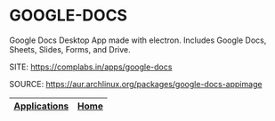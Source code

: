 # GOOGLE-DOCS

 Google Docs Desktop App made with electron. Includes Google Docs, 
 Sheets, Slides, Forms, and Drive.

 SITE: https://complabs.in/apps/google-docs

 SOURCE: https://aur.archlinux.org/packages/google-docs-appimage

 | [Applications](https://portable-linux-apps.github.io/apps.html) | [Home](https://portable-linux-apps.github.io)
 | --- | --- |
